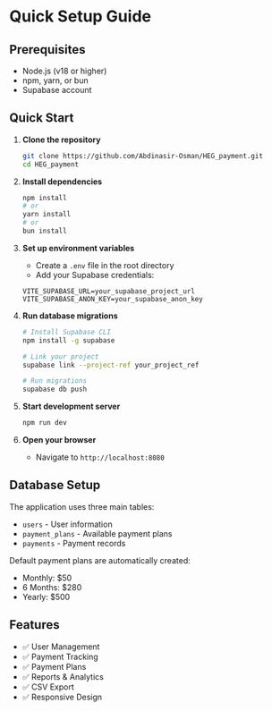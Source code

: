 # Quick Setup Guide

## Prerequisites
- Node.js (v18 or higher)
- npm, yarn, or bun
- Supabase account

## Quick Start

1. **Clone the repository**
   ```bash
   git clone https://github.com/Abdinasir-Osman/HEG_payment.git
   cd HEG_payment
   ```

2. **Install dependencies**
   ```bash
   npm install
   # or
   yarn install
   # or
   bun install
   ```

3. **Set up environment variables**
   - Create a `.env` file in the root directory
   - Add your Supabase credentials:
   ```env
   VITE_SUPABASE_URL=your_supabase_project_url
   VITE_SUPABASE_ANON_KEY=your_supabase_anon_key
   ```

4. **Run database migrations**
   ```bash
   # Install Supabase CLI
   npm install -g supabase
   
   # Link your project
   supabase link --project-ref your_project_ref
   
   # Run migrations
   supabase db push
   ```

5. **Start development server**
   ```bash
   npm run dev
   ```

6. **Open your browser**
   - Navigate to `http://localhost:8080`

## Database Setup

The application uses three main tables:
- `users` - User information
- `payment_plans` - Available payment plans
- `payments` - Payment records

Default payment plans are automatically created:
- Monthly: $50
- 6 Months: $280
- Yearly: $500

## Features

- ✅ User Management
- ✅ Payment Tracking
- ✅ Payment Plans
- ✅ Reports & Analytics
- ✅ CSV Export
- ✅ Responsive Design
